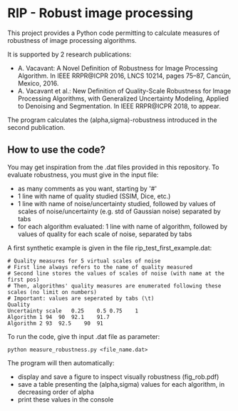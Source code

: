 # RIP - Robust image processing 
This project provides a Python code permitting to calculate measures of robustness of image processing algorithms. 

It is supported by 2 research publications:
* A. Vacavant: A Novel Definition of Robustness for Image Processing Algorithm. In IEEE RRPR@ICPR 2016, LNCS 10214, pages 75–87, Cancún, Mexico, 2016.
* A. Vacavant et al.: New Definition of Quality-Scale Robustness for Image Processing Algorithms, with Generalized Uncertainty Modeling, Applied to Denoising and Segmentation. In IEEE RRPR@ICPR 2018, to appear. 

The program calculates the (alpha,sigma)-robustness introduced in the second publication. 

## How to use the code?
You may get inspiration from the .dat files provided in this repository. To evaluate robustness, you must give in the input file:
* as many comments as you want, starting by '#'
* 1 line with name of quality studied (SSIM, Dice, etc.)
* 1 line with name of noise/uncertainty studied, followed by values of scales of noise/uncertainty (e.g. std of Gaussian noise) separated by tabs
* for each algorithm evaluated: 1 line with name of algorithm, followed by values of quality for each scale of noise, separated by tabs

A first synthetic example is given in the file rip_test_first_example.dat:
```
# Quality measures for 5 virtual scales of noise
# First line always refers to the name of quality measured
# Second line stores the values of scales of noise (with name at the first pos)
# Then, algorithms' quality measures are enumerated following these scales (no limit on numbers) 
# Important: values are seperated by tabs (\t)
Quality
Uncertainty scale 	0.25	0.5	0.75	1
Algorithm 1	94	90	92.1	91.7
Algorithm 2	93	92.5	90	91
```

To run the code, give th input .dat file as parameter:
```
python measure_robustness.py <file_name.dat>
```

The program will then automatically:
* display and save a figure to inspect visually robustness (fig_rob.pdf)
* save a table presenting the (alpha,sigma) values for each algorithm, in decreasing order of alpha
* print these values in the console


